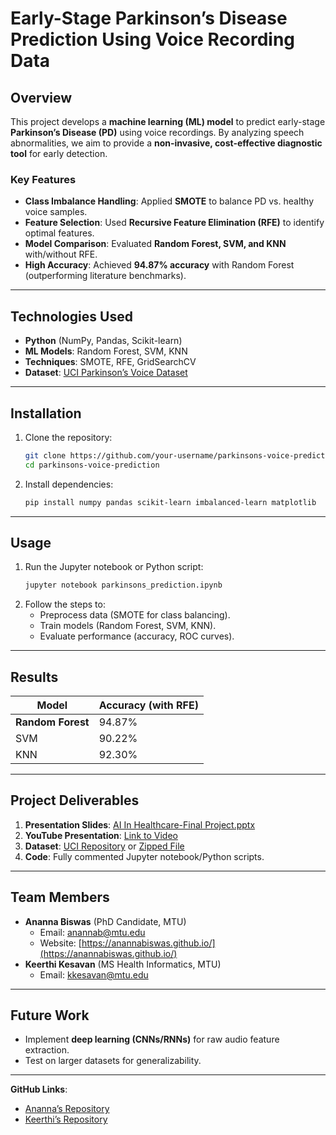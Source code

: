 

# Early-Stage Parkinson’s Disease Prediction Using Voice Recording Data  

##  Overview  
This project develops a **machine learning (ML) model** to predict early-stage **Parkinson’s Disease (PD)** using voice recordings. By analyzing speech abnormalities, we aim to provide a **non-invasive, cost-effective diagnostic tool** for early detection.  

###  Key Features  
- **Class Imbalance Handling**: Applied **SMOTE** to balance PD vs. healthy voice samples.  
- **Feature Selection**: Used **Recursive Feature Elimination (RFE)** to identify optimal features.  
- **Model Comparison**: Evaluated **Random Forest, SVM, and KNN** with/without RFE.  
- **High Accuracy**: Achieved **94.87% accuracy** with Random Forest (outperforming literature benchmarks).  

---  

## Technologies Used  
- **Python** (NumPy, Pandas, Scikit-learn)  
- **ML Models**: Random Forest, SVM, KNN  
- **Techniques**: SMOTE, RFE, GridSearchCV  
- **Dataset**: [UCI Parkinson’s Voice Dataset](https://archive.ics.uci.edu/dataset/174/parkinsons)  

---  

##  Installation  
1. Clone the repository:  
   ```bash  
   git clone https://github.com/your-username/parkinsons-voice-prediction.git  
   cd parkinsons-voice-prediction  
   ```  
2. Install dependencies:  
   ```bash  
   pip install numpy pandas scikit-learn imbalanced-learn matplotlib  
   ```  

---  

##  Usage  
1. Run the Jupyter notebook or Python script:  
   ```bash  
   jupyter notebook parkinsons_prediction.ipynb  
   ```  
2. Follow the steps to:  
   - Preprocess data (SMOTE for class balancing).  
   - Train models (Random Forest, SVM, KNN).  
   - Evaluate performance (accuracy, ROC curves).  

---  

## Results  
| Model          | Accuracy (with RFE) |  
|----------------|---------------------|  
| **Random Forest** | 94.87%              |  
| SVM            | 90.22%              |  
| KNN            | 92.30%              |  

---  

## Project Deliverables  
1. **Presentation Slides**: [AI In Healthcare-Final Project.pptx](AI%20In%20Healthcare-Final%20Project.pptx)  
2. **YouTube Presentation**: [Link to Video](https://youtube.com/your-video-link)  
3. **Dataset**: [UCI Repository](https://archive.ics.uci.edu/dataset/174/parkinsons) or [Zipped File](Data/parkinsons.zip)  
4. **Code**: Fully commented Jupyter notebook/Python scripts.  

---  

## Team Members  
- **Ananna Biswas** (PhD Candidate, MTU)  
  - Email: [anannab@mtu.edu](mailto:anannab@mtu.edu)  
  - Website: [https://anannabiswas.github.io/](https://anannabiswas.github.io/)  
- **Keerthi Kesavan** (MS Health Informatics, MTU)  
  - Email: [kkesavan@mtu.edu](mailto:kkesavan@mtu.edu)  

---  

##  Future Work  
- Implement **deep learning (CNNs/RNNs)** for raw audio feature extraction.  
- Test on larger datasets for generalizability.  

---  
 

**GitHub Links**:  
- [Ananna’s Repository](https://github.com/Anannabiswas/PD_Classification_Using_Voice_Data/tree/main)  
- [Keerthi’s Repository](https://github.com/keerthikesavan/parkinsons-voice-prediction)  

